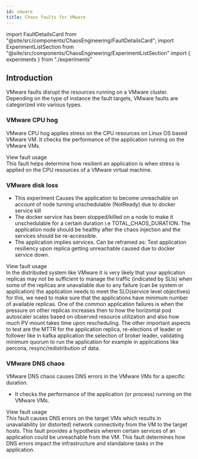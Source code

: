 ```yaml
---
id: vmware
title: Chaos faults for VMware
---
```


<!-- Import statement for Custom Components -->

import FaultDetailsCard from "@site/src/components/ChaosEngineering/FaultDetailsCard";
import ExperimentListSection from "@site/src/components/ChaosEngineering/ExperimentListSection"
import { experiments } from "./experiments"

<!-- Heading Description -->

## Introduction

VMware faults disrupt the resources running on a VMware cluster. Depending on the type of instance the fault targets, VMware faults are categorized into various types.

<ExperimentListSection experiments={experiments} />


<FaultDetailsCard category="vmware">

<!-- please specify category in above tag to generate correct experiment icons and links by itself, if links are broken please contact @Sahil, that's me -->

### VMware CPU hog

VMware CPU hog applies stress on the CPU resources on Linux OS based VMware VM. It checks the performance of the application running on the VMware VMs.

<accordion color="green">
<summary>View fault usage</summary>
This fault helps determine how resilient an application is when stress is applied on the CPU resources of a VMware virtual machine.
</accordion>

</FaultDetailsCard>

<FaultDetailsCard category="vmware">

<!-- please specify category in above tag to generate correct experiment icons and links by itself, if links are broken please contact @Sahil, that's me -->

### VMware disk loss

<!-- Need above heading in markdown ### for it to populate right navigation bar and generate links -->

- This experiment Causes the application to become unreachable on account of node turning unschedulable (NotReady) due to docker service kill
- The docker service has been stopped/killed on a node to make it unschedulable for a certain duration i.e TOTAL_CHAOS_DURATION. The application node should be healthy after the chaos injection and the services should be re-accessible.
- The application implies services. Can be reframed as: Test application resiliency upon replica getting unreachable caused due to docker service down.

<!-- <accordion color='green'/> has same usage as details but green in color -->

<accordion color="green">
    <summary>View fault usage</summary>
    In the distributed system like VMware it is very likely that your application replicas may not be sufficient to manage the traffic (indicated by SLIs) when some of the replicas are unavailable due to any failure (can be system or application) the application needs to meet the SLO(service level objectives) for this, we need to make sure that the applications have minimum number of available replicas. One of the common application failures is when the pressure on other replicas increases then to how the horizontal pod autoscaler scales based on observed resource utilization and also how much PV mount takes time upon rescheduling. The other important aspects to test are the MTTR for the application replica, re-elections of leader or follower like in kafka application the selection of broker leader, validating minimum quorum to run the application for example in applications like percona, resync/redistribution of data.
</accordion>

<!-- <accordion /> has same usage as details with default blue color -->

<!-- ensure to enclose all markdown inside the <FaultDetailsCard/> tag-->

</FaultDetailsCard>

<!-- Code for Fault Card ends here -->

<FaultDetailsCard category="vmware">

<!-- please specify category in above tag to generate correct experiment icons and links by itself, if links are broken please contact @Sahil, that's me -->

### VMware DNS chaos

VMware DNS chaos causes DNS errors in the VMware VMs for a specific duration.
- It checks the performance of the application (or process) running on the VMware VMs.

<accordion color="green">
    <summary>View fault usage</summary>
This fault causes DNS errors on the target VMs which results in unavailability (or distorted) network connectivity from the VM to the target hosts. This fault provides a hypothesis wherein certain services of an application could be unreachable from the VM. This fault determines how DNS errors impact the infrastructure and standalone tasks in the application.
</accordion>

<!-- <accordion /> has same usage as details with default blue color -->

<!-- ensure to enclose all markdown inside the <FaultDetailsCard/> tag-->

</FaultDetailsCard>

<!-- Code for Fault Card ends here -->
